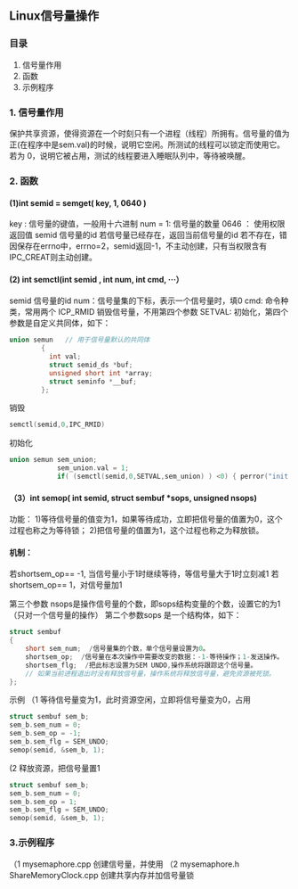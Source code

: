 ## Linux信号量操作
### 目录

 1. 信号量作用
 2. 函数
 3. 示例程序
 
 ### 1. 信号量作用
保护共享资源，使得资源在一个时刻只有一个进程（线程）所拥有。信号量的值为正(在程序中是sem.val)的时候，说明它空闲。所测试的线程可以锁定而使用它。若为 0，说明它被占用，测试的线程要进入睡眠队列中，等待被唤醒。
###  2. 函数
#### (1)int semid = semget( key, 1, 0640 )
key :  信号量的键值，一般用十六进制
num = 1: 信号量的数量
0646 ： 使用权限
返回值 semid 信号量的id
若信号量已经存在，返回当前信号量的id
若不存在，错因保存在errno中，errno=2，semid返回-1，不主动创建，只有当权限含有IPC_CREAT则主动创建。
#### (2) int semctl(int semid , int num, int cmd, ···）
semid 信号量的id
num：信号量集的下标，表示一个信号量时，填0
cmd: 命令种类，常用两个
ICP_RMID 销毁信号量，不用第四个参数
SETVAL: 初始化，第四个参数是自定义共同体，如下：

```cpp
union semun   // 用于信号量默认的共同体
		{
		  int val;
		  struct semid_ds *buf;
		  unsigned short int *array;
		  struct seminfo *__buf;
		};
```
销毁

```cpp
semctl(semid,0,IPC_RMID)
```
初始化

```cpp
union semun sem_union;
			sem_union.val = 1;
			if( (semctl(semid,0,SETVAL,sem_union) ) <0) { perror("init semctl()"); return 0;}
```
#### （3）int semop( int semid, struct sembuf *sops, unsigned nsops)
功能：
1)等待信号量的值变为1，如果等待成功，立即把信号量的值置为0，这个过程也称之为等待锁；
2)把信号量的值置为1，这个过程也称之为释放锁。
#### 机制：
若shortsem_op== -1, 当信号量小于1时继续等待，等信号量大于1时立刻减1
若shortsem_op== 1，对信号量加1

第三个参数  nsops是操作信号量的个数，即sops结构变量的个数，设置它的为1（只对一个信号量的操作）
第二个参数sops 是一个结构体，如下：

```cpp
struct sembuf
{
	short sem_num;  /信号量集的个数，单个信号量设置为0。
	shortsem_op;  /信号量在本次操作中需要改变的数据：-1-等待操作；1-发送操作。
	shortsem_flg;  /把此标志设置为SEM UNDO,操作系统将跟踪这个信号量。
	// 如果当前进程退出时没有释放信号量，操作系统将释放信号量，避免资源被死锁。
};
```
示例
（1 等待信号量变为1，此时资源空闲，立即将信号量变为0，占用

```cpp
struct sembuf sem_b;
sem_b.sem_num = 0;
sem_b.sem_op = -1;
sem_b.sem_flg = SEM_UNDO;
semop(semid, &sem_b, 1);
```
(2 释放资源，把信号量置1
```cpp
struct sembuf sem_b;
sem_b.sem_num = 0;
sem_b.sem_op = 1;
sem_b.sem_flg = SEM_UNDO;
semop(semid, &sem_b, 1);
```
###  3.示例程序
（1 mysemaphore.cpp 创建信号量，并使用
（2  mysemaphore.h  ShareMemoryClock.cpp  创建共享内存并加信号量锁


